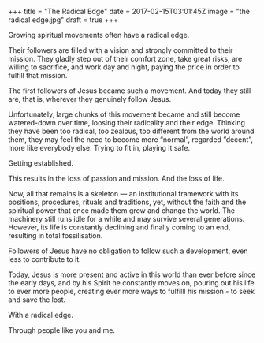 +++
title = "The Radical Edge"
date = 2017-02-15T03:01:45Z
image = "the radical edge.jpg"
draft = true
+++

Growing spiritual movements often have a radical edge.

Their followers are filled with a vision and strongly committed to their mission. They gladly step out of 
their comfort zone, take great risks, are willing to sacrifice, and work day and night, 
paying the price in order to fulfill that mission.

The first followers of Jesus became such a movement. And today they still are, that is, wherever they 
genuinely follow Jesus.

Unfortunately, large chunks of this movement became and still become watered-down over time, loosing their 
radicality and their edge. Thinking they have been too radical, too zealous, too different from the world
 around them, they may feel the need to become more “normal”, regarded ”decent”, more like everybody else. 
 Trying to fit in, playing it safe. 

Getting established. 

This results in the loss of passion and mission. And the loss of life. 

Now, all that remains is a skeleton — an institutional framework with its positions, procedures, rituals 
and traditions, yet, without the faith and the spiritual power that once made them grow and change the world. 
The  machinery still runs idle for a while and may survive several generations. However, its life is 
constantly declining and finally coming to an end, resulting in total fossilisation.

Followers of Jesus have no obligation to follow such a development, even less to contribute to it. 

Today, Jesus is more present and active in this world than ever before since the early days, and by his Spirit 
he constantly moves on, pouring out his life to ever more people, creating ever more ways to fulfilll his 
mission - to seek and save the lost.

With a radical edge.

Through people like you and me.